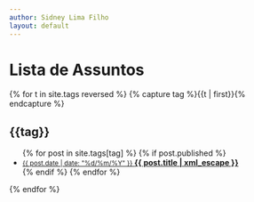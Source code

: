 ```yaml
---
author: Sidney Lima Filho
layout: default
---
```

<h1> Lista de Assuntos </h1>
<div class="tag-list">
     {% for t in site.tags reversed %} {% capture tag %}{{t | first}}{% endcapture %}
        <div id="{{tag | downcase | replace:" ","-" | replace:".","" }}">
        <h2>{{tag}}</h2>
        <ul class="tag">       
            {% for post in site.tags[tag] %} 
                {% if post.published %}
                    <li>
                        <a href="{{ post.url }}">                   
                            <small>
                                {{ post.date | date: "%d/%m/%Y" }}
                            </small>                                       
                            <b>{{ post.title | xml_escape }}</b>                    
                        </a>                        
                    </li>
                {% endif %}                
            {% endfor %} 
        </ul>  
        </div>         
    {% endfor %}   
</div>